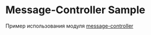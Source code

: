 # Message-Controller Sample

Пример использования модуля [message-controller](../message-controller)